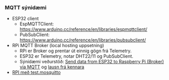 ### MQTT sýnidæmi 

- ESP32 client
  - EspMQTTClient: https://www.arduino.cc/reference/en/libraries/espmqttclient/
  - PubSubClient: https://www.arduino.cc/reference/en/libraries/pubsubclient/
- RPi MQTT Broker (local hosting uppsetning)
  - RPi er Broker og prentar út einnig gögn frá Telemetry.
  - ESP32 er Telemetry, notar DHT22/11 og PubSubClient. 
  - Sýnidæmi veðurstöð: [Send data from ESP32 to Raspberry Pi (Broker) via MQTT](https://diyi0t.com/microcontroller-to-raspberry-pi-wifi-mqtt-communication/) og [lausn frá kennara](https://github.com/VESM3/IOT/blob/main/Efni/MQTT/MQTTBroker.md)
- [RPI með test.mosquitto](https://github.com/VESM3/IOT/tree/main/Efni/MQTT/RPI)
